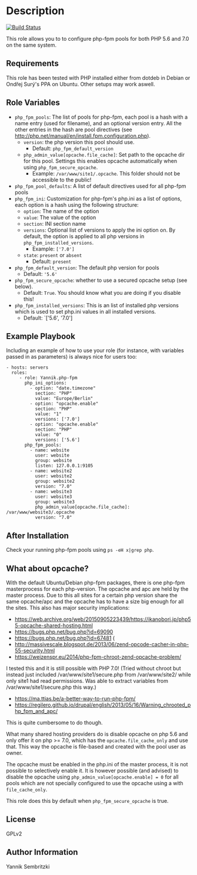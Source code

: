 Description
=========

[![Build Status](https://travis-ci.org/Yannik/ansible-role-php-fpm.svg?branch=master)](https://travis-ci.org/Yannik/ansible-role-php-fpm)

This role allows you to to configure php-fpm pools for both PHP 5.6 and 7.0 on the same system.

Requirements
------------

This role has been tested with PHP installed either from dotdeb in Debian or Ondřej Surý's PPA on Ubuntu. Other setups may work aswell.

Role Variables
--------------

* `php_fpm_pools`: The list of pools for php-fpm, each pool is a hash with a name entry (used for filename), and an optional version entry. All the other entries in the hash are pool directives (see http://php.net/manual/en/install.fpm.configuration.php).
    * `version`: the php version this pool should use.
        * Default: `php_fpm_default_version`
    * `php_admin_value[opcache.file_cache]`: Set path to the opcache dir for this pool. Settings this enables opcache automatically when using `php_fpm_secure_opcache`.
        * Example: `/var/www/site1/.opcache`. This folder should not be accessible to the public!
* `php_fpm_pool_defaults`: A list of default directives used for all php-fpm pools
* `php_fpm_ini`: Customization for php-fpm's php.ini as a list of options, each option is a hash using the following structure:
    * `option`: The name of the option
    * `value`: The value of the option
    * `section`: INI section name
    * `versions`: Optional list of versions to apply the ini option on. By default, the option is applied to all php versions in `php_fpm_installed_versions`.
        * Example: `['7.0']`
    * `state`: `present` or `absent`
        * Default: `present`
* `php_fpm_default_version`: The default php version for pools
    * Default: `'5.6'`
* `php_fpm_secure_opcache`: whether to use a secured opcache setup (see below).
    * Default: `True`. You should know what you are doing if you disable this!
* `php_fpm_installed_versions`: This is an list of installed php versions which is used to set php.ini values in all installed versions.
    * Default: `['5.6', '7.0']

Example Playbook
----------------

Including an example of how to use your role (for instance, with variables passed in as parameters) is always nice for users too:

    - hosts: servers
      roles:
         - role: Yannik.php-fpm
           php_ini_options:
             - option: "date.timezone"
               section: "PHP"
               value: "Europe/Berlin"
             - option: "opcache.enable"
               section: "PHP"
               value: "1"
               versions: ['7.0']
             - option: "opcache.enable"
               section: "PHP"
               value: "0"
               versions: ['5.6']
           php_fpm_pools:
             - name: website
               user: website
               group: website
               listen: 127.0.0.1:9105
             - name: website2
               user: website2
               group: website2
               version: "7.0"
             - name: website3
               user: website3
               group: website3
               php_admin_value[opcache.file_cache]: /var/www/website3/.opcache
               version: "7.0"

After Installation
-------
Check your running php-fpm pools using `ps -eH x|grep php`.

What about opcache?
-------
With the default Ubuntu/Debian php-fpm packages, there is one php-fpm masterprocess for each php-version.
The opcache and apc are held by the master process. Due to this  all sites for a certain php version share
the same opcache/apc and the opcache has to have a size big enough for all the sites.
This also has major security implications:
  * https://web.archive.org/web/20150905223439/https://ikanobori.jp/php55-opcache-shared-hosting.html
  * https://bugs.php.net/bug.php?id=69090
  * https://bugs.php.net/bug.php?id=67481 (
  * http://massivescale.blogspot.de/2013/06/zend-opcode-cacher-in-php-55-security.html
  * https://weizenspr.eu/2014/php-fpm-chroot-zend-opcache-problem/

I tested this and it is still possible with PHP 7.0! (Tried without chroot but instead just
included /var/www/site1/secure.php from /var/www/site2/ while only site1 had read permissions.
Was able to extract variables from /var/www/site1/secure.php this way.)

  * https://ma.ttias.be/a-better-way-to-run-php-fpm/
  * https://regilero.github.io/drupal/english/2013/05/16/Warning_chrooted_php_fpm_and_apc/

This is quite cumbersome to do though.

What many shared hosting providers do is disable opcache on php 5.6 and only offer it
on php >= 7.0, which has the `opcache.file_cache_only` and use that. This way the opcache
is file-based and created with the pool user as owner.

The opcache must be enabled in the php.ini of the master process, it is not possible to selectively enable it.
It is however possible (and advised) to disable the opcache using `php_admin_value[opcache.enable] = 0` for
all pools which are not specially configured to use the opcache using a with `file_cache_only`.

This role does this by default when `php_fpm_secure_opcache` is true.

License
-------

GPLv2

Author Information
------------------

Yannik Sembritzki
